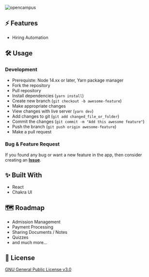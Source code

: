 ![opencampus](https://socialify.git.ci/TeamOpencampus/opencampus/image?description=1&font=Rokkitt&issues=1&language=1&name=1&pattern=Circuit%20Board&pulls=1&stargazers=1&theme=Dark)

## ⚡ Features

- Hiring Automation

## 🛠 Usage

### Development

- Prerequiste: Node 14.xx or later, Yarn package manager
- Fork the repository
- Pull repository
- Install dependencies (`yarn install`)
- Create new branch (`git checkout -b awesome-feature`)
- Make appropriate changes
- View changes with live server (`yarn dev`)
- Add changes to git (`git add changed_file_or_folder`)
- Commit the changes (`git commit -m "Add this awesome feature"`)
- Push the branch (`git push origin awesome-feature`)
- Make a pull request

### Bug & Feature Request

If you found any bug or want a new feature in the app, then consider creating an [**Issue**](https://github.com/TeamOpencampus/opencampus/issues).

## ✨ Built With

- React
- Chakra UI

## 🗺️ Roadmap

- Admission Management
- Payment Processing
- Sharing Documents / Notes
- Quizzes
- and much more...

## 📜 License

[GNU General Public License v3.0](LICENSE.md)
